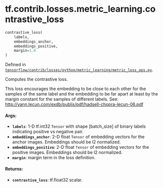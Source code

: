 <div itemscope itemtype="http://developers.google.com/ReferenceObject">
<meta itemprop="name" content="tf.contrib.losses.metric_learning.contrastive_loss" />
</div>

# tf.contrib.losses.metric_learning.contrastive_loss

``` python
contrastive_loss(
    labels,
    embeddings_anchor,
    embeddings_positive,
    margin=1.0
)
```



Defined in [`tensorflow/contrib/losses/python/metric_learning/metric_loss_ops.py`](https://www.tensorflow.org/code/tensorflow/contrib/losses/python/metric_learning/metric_loss_ops.py).

Computes the contrastive loss.

This loss encourages the embedding to be close to each other for
  the samples of the same label and the embedding to be far apart at least
  by the margin constant for the samples of different labels.
See: http://yann.lecun.com/exdb/publis/pdf/hadsell-chopra-lecun-06.pdf

#### Args:

* <b>`labels`</b>: 1-D tf.int32 `Tensor` with shape [batch_size] of
    binary labels indicating positive vs negative pair.
* <b>`embeddings_anchor`</b>: 2-D float `Tensor` of embedding vectors for the anchor
    images. Embeddings should be l2 normalized.
* <b>`embeddings_positive`</b>: 2-D float `Tensor` of embedding vectors for the
    positive images. Embeddings should be l2 normalized.
* <b>`margin`</b>: margin term in the loss definition.


#### Returns:

* <b>`contrastive_loss`</b>: tf.float32 scalar.